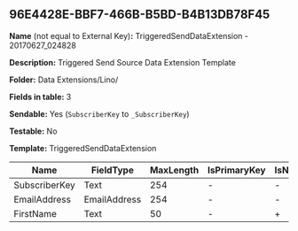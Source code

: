 ## 96E4428E-BBF7-466B-B5BD-B4B13DB78F45

**Name** (not equal to External Key)**:** TriggeredSendDataExtension - 20170627_024828

**Description:** Triggered Send Source Data Extension Template

**Folder:** Data Extensions/Lino/

**Fields in table:** 3

**Sendable:** Yes (`SubscriberKey` to `_SubscriberKey`)

**Testable:** No

**Template:** TriggeredSendDataExtension

| Name | FieldType | MaxLength | IsPrimaryKey | IsNullable | DefaultValue |
| --- | --- | --- | --- | --- | --- |
| SubscriberKey | Text | 254 | - | - |  |
| EmailAddress | EmailAddress | 254 | - | - |  |
| FirstName | Text | 50 | - | + |  |
